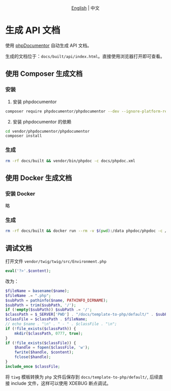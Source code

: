 <p align="center"><a href="README-EN.md">English</a> | 中文</p>

# 生成 API 文档

使用 [phpDocumentor](https://docs.phpdoc.org/3.0/guide/getting-started/index.html#getting-started) 自动生成 API 文档。

生成的文档位于：`docs/built/api/index.html`。直接使用浏览器打开即可查看。

## 使用 Composer 生成文档

### 安装

1. 安装 phpdocumentor
```BASH
composer require phpdocumentor/phpdocumentor --dev --ignore-platform-reqs
```

2. 安装 phpdocumentor 的依赖
```BASH
cd vendor/phpdocumentor/phpdocumentor
composer install
```

### 生成

```BASH
rm -rf docs/built && vendor/bin/phpdoc -c docs/phpdoc.xml
```

## 使用 Docker 生成文档

### 安装 Docker
略

### 生成

```BASH
rm -rf docs/built && docker run --rm -v $(pwd):/data phpdoc/phpdoc -c /data/docs/phpdoc.xml
```

## 调试文档

打开文件 `vendor/twig/twig/src/Environment.php`

```PHP
eval('?>'.$content);
```
改为：
```PHP
$fileName = basename($name);
$fileName .= ".php";
$subPath = pathinfo($name, PATHINFO_DIRNAME);
$subPath = trim($subPath, '/');
if (!empty($subPath)) $subPath .= '/';
$classPath = $_SERVER['PWD'] . "/docs/template-to-php/default/" . $subPath;
$classFile = $classPath . $fileName;
// echo $name . "\n" . " - " . $classFile . "\n";
if (!file_exists($classPath)) {
    mkdir($classPath, 0777, true);
}
if (!file_exists($classFile)) {
    $handle = fopen($classFile, 'w');
    fwrite($handle, $content);
    fclose($handle);
}
include_once $classFile;
```
将 `tiwg` 模板转换为 `php` 文件后保存到 `docs/template-to-php/default/`, 后续直接 include 文件，这样可以使用 XDEBUG 断点调试。
